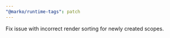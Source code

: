 ```yaml
---
"@marko/runtime-tags": patch
---
```


Fix issue with incorrect render sorting for newly created scopes.
